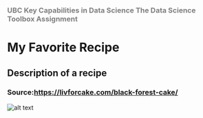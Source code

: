 <h3 style="color:grey">UBC Key Capabilities in Data Science The Data Science Toolbox Assignment</h3>

# My Favorite Recipe

## Description of a recipe

### Source:https://livforcake.com/black-forest-cake/

![alt text](https://livforcake.com/wp-content/uploads/2017/07/black-forest-cake-6.jpg)





